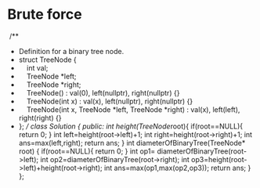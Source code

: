 # Brute force
​
/**
* Definition for a binary tree node.
* struct TreeNode {
*     int val;
*     TreeNode *left;
*     TreeNode *right;
*     TreeNode() : val(0), left(nullptr), right(nullptr) {}
*     TreeNode(int x) : val(x), left(nullptr), right(nullptr) {}
*     TreeNode(int x, TreeNode *left, TreeNode *right) : val(x), left(left), right(right) {}
* };
*/
class Solution {
public:
int height(TreeNode*root){
if(root==NULL){
return 0;
}
int left=height(root->left)+1;
int right=height(root->right)+1;
int ans=max(left,right);
return ans;
}
int diameterOfBinaryTree(TreeNode* root) {
if(root==NULL){
return 0;
}
int op1= diameterOfBinaryTree(root->left);
int op2=diameterOfBinaryTree(root->right);
int op3=height(root->left)+height(root->right);
int ans=max(op1,max(op2,op3));
return ans;
}
};